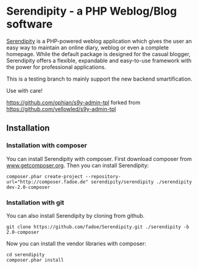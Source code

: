 # Serendipity - a PHP Weblog/Blog software

[Serendipity](http://s9y.org) is a PHP-powered weblog application which gives the user an easy way to maintain an online diary, weblog or even a complete homepage. While the default package is designed for the casual blogger, Serendipity offers a flexible, expandable and easy-to-use framework with the power for professional applications.

This is a testing branch to mainly support the new backend smartification.

Use with care!

https://github.com/ophian/s9y-admin-tpl forked from https://github.com/yellowled/s9y-admin-tpl

## Installation

### Installation with composer

You can install Serendipity with composer. First download composer from www.getcomposer.org. Then you can install Serendipity:

    composer.phar create-project --repository-url="http://composer.fadoe.de" serendipity/serendipity ./serendipity dev-2.0-composer

### Installation with git

You can also install Serendipity by cloning from github.

    git clone https://github.com/fadoe/Serendipity.git ./serendipity -b 2.0-composer

Now you can install the vendor libraries with composer:

    cd serendipity
    composer.phar install
